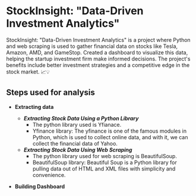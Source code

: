 # StockInsight: "Data-Driven Investment Analytics"

StockInsight: "Data-Driven Investment Analytics" is a project where Python and web scraping is used to gather financial data on stocks like Tesla, Amazon, AMD, and GameStop. Created a dashboard to visualize this data, helping the startup investment firm make informed decisions. The project's benefits include better investment strategies and a competitive edge in the stock market. 📈💡

## Steps used for analysis

- **Extracting data**
   - ***Extracting Stock Data Using a Python Library***
     - The python library used is Yfianace.
     - Yfinance library: The yfinance is one of the famous modules in Python, which is used to collect online data, and with it, we can collect the financial data of Yahoo.
   - ***Extracting Stock Data Using Web Scraping***
     - The python library used for web scraping is BeautifulSoup.
     - BeautifulSoup library: Beautiful Soup is a Python library for pulling data out of HTML and XML files with simplicity and convenience.

- **Building Dashboard**
